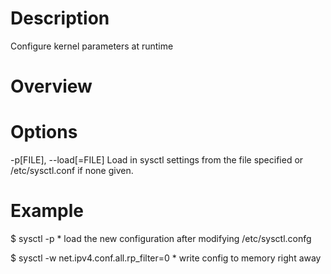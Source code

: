 # Description
Configure kernel parameters at runtime

# Overview

# Options
-p[FILE], --load[=FILE]
    Load in sysctl settings from the file specified or /etc/sysctl.conf if none given.
    
# Example
$ sysctl -p
    * load the new configuration after modifying /etc/sysctl.confg

$ sysctl -w net.ipv4.conf.all.rp_filter=0
    * write config to memory right away
